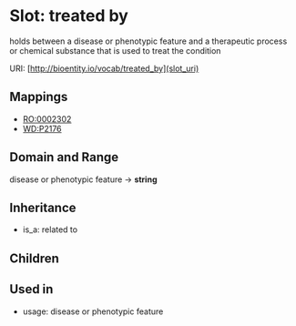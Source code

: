 # Slot: treated by


holds between a disease or phenotypic feature and a therapeutic process or chemical substance that is used to treat the condition

URI: [http://bioentity.io/vocab/treated_by](slot_uri)
## Mappings

 * [RO:0002302](http://purl.obolibrary.org/obo/RO_0002302)
 * [WD:P2176](http://purl.obolibrary.org/obo/WD_P2176)
## Domain and Range

disease or phenotypic feature -> **string**
## Inheritance

 *  is_a: related to
## Children

## Used in

 *  usage: disease or phenotypic feature
